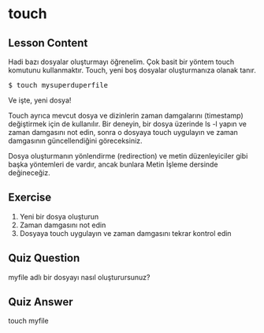 # touch

## Lesson Content

Hadi bazı dosyalar oluşturmayı öğrenelim. Çok basit bir yöntem touch komutunu kullanmaktır. Touch, yeni boş dosyalar oluşturmanıza olanak tanır.

<pre>$ touch mysuperduperfile</pre>

Ve işte, yeni dosya!

Touch ayrıca mevcut dosya ve dizinlerin zaman damgalarını (timestamp) değiştirmek için de kullanılır. Bir deneyin, bir dosya üzerinde ls -l yapın ve zaman damgasını not edin, sonra o dosyaya touch uygulayın ve zaman damgasının güncellendiğini göreceksiniz.

Dosya oluşturmanın yönlendirme (redirection) ve metin düzenleyiciler gibi başka yöntemleri de vardır, ancak bunlara Metin İşleme dersinde değineceğiz.

## Exercise

<ol>
<li>Yeni bir dosya oluşturun</li>
<li>Zaman damgasını not edin</li>
<li>Dosyaya touch uygulayın ve zaman damgasını tekrar kontrol edin</li>
</ol>

## Quiz Question

myfile adlı bir dosyayı nasıl oluşturursunuz?

## Quiz Answer

touch myfile
